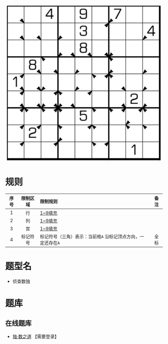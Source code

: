 ![](../../../../../images/sudoku/侦查数独.png)

# 规则

| 序号  | 限制区域 | 限制规则                               | 备注  |
|:---:|:----:|:-----------------------------------|:---:|
|  1  |  行   | [1~9填充]                           |     |
|  2  |  列   | [1~9填充]                           |     |
|  3  |  宫   | [1~9填充]                           |     |
|  4  | 标记符号 | 标记符号（三角）表示：当前格`A` 沿标记顶点方向，一定还存在`A` | 全标  |

# 题型名

- 侦查数独

# 题库

## 在线题库

- [独·数之道](http://www.sudokufans.org.cn/lx/game.index.php?type=detection) 【需要登录】

[1~9填充]: ../../../../../rules.md#1to9填充